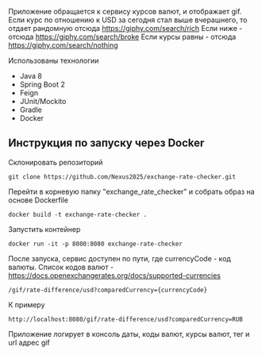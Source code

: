 Приложение обращается к сервису курсов валют, и отображает gif.
Если курс по отношению к USD за сегодня стал выше вчерашнего, то отдает рандомную отсюда https://giphy.com/search/rich
Если ниже - отсюда https://giphy.com/search/broke
Если курсы равны - отсюда https://giphy.com/search/nothing

Использованы технологии
- Java 8
- Spring Boot 2
- Feign
- JUnit/Mockito
- Gradle
- Docker

## Инструкция по запуску через Docker
Склонировать репозиторий    
    
    git clone https://github.com/Nexus2025/exchange-rate-checker.git
        
Перейти в корневую папку "exchange_rate_checker" и собрать образ на основе Dockerfile
    
    docker build -t exchange-rate-checker .
    
Запустить контейнер

    docker run -it -p 8080:8080 exchange-rate-checker
    
После запуска, сервис доступен по пути, где currencyCode - код валюты. Список кодов валют - https://docs.openexchangerates.org/docs/supported-currencies

    /gif/rate-difference/usd?comparedCurrency={currencyCode}
    
К примеру
 
    http://localhost:8080/gif/rate-difference/usd?comparedCurrency=RUB

Приложение логирует в консоль даты, коды валют, курсы валют, тег и url адрес gif